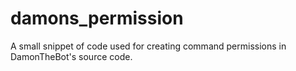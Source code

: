 # damons_permission
A small snippet of code used for creating command permissions in DamonTheBot's source code.
